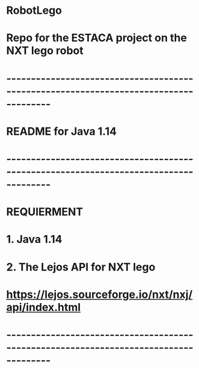 # RobotLego
# Repo for the ESTACA project on the NXT lego robot
# -------------------------------------------------------------------------------------
# README for Java 1.14
# -------------------------------------------------------------------------------------
# 	REQUIERMENT
# 1. Java 1.14
# 2. The Lejos API for NXT lego 
# 	https://lejos.sourceforge.io/nxt/nxj/api/index.html
# -------------------------------------------------------------------------------------
